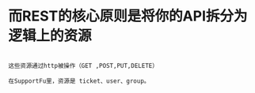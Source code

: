 # 而REST的核心原则是将你的API拆分为逻辑上的资源
		
```

这些资源通过http被操作（GET ,POST,PUT,DELETE）

在SupportFu里，资源是 ticket、user、group。
```